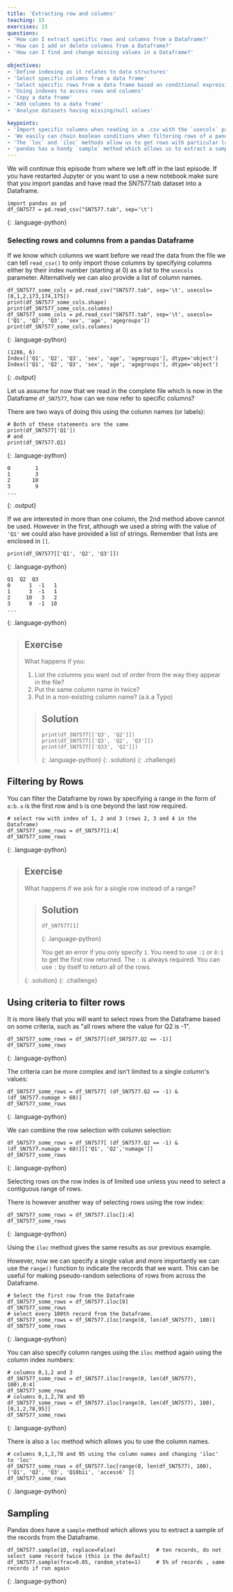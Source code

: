 ```yaml
---
title: 'Extracting row and columns'
teaching: 15
exercises: 15
questions:
- 'How can I extract specific rows and columns from a Dataframe?'
- 'How can I add or delete columns from a Dataframe?'
- 'How can I find and change missing values in a Dataframe?'
 
objectives:
- 'Define indexing as it relates to data structures'
- 'Select specific columns from a data frame'
- 'Select specific rows from a data frame based on conditional expressions'
- 'Using indexes to access rows and columns'
- 'Copy a data frame'
- 'Add columns to a data frame'
- 'Analyse datasets having missing/null values'

keypoints:
- 'Import specific columns when reading in a .csv with the `usecols` parameter'
- 'We easily can chain boolean conditions when filtering rows of a pandas dataframe'
- 'The `loc` and `iloc` methods allow us to get rows with particular labels and at particular integer locations respectively'
- 'pandas has a handy `sample` method which allows us to extract a sample of rows from a dataframe'
---
```


We will continue this episode from where we left off in the last episode. If you have restarted Jupyter or you want to use a new notebook make sure that you import pandas and have read the SN7577.tab dataset into a Dataframe.

~~~
import pandas as pd
df_SN7577 = pd.read_csv("SN7577.tab", sep='\t')
~~~
{: .language-python}

### Selecting rows and columns from a pandas Dataframe

If we know which columns we want before we read the data from the file we can tell `read_csv()` to only import those columns by specifying columns either by their index number (starting at 0) as a list to the `usecols` parameter. Alternatively we can also provide a list of column names.  

~~~
df_SN7577_some_cols = pd.read_csv("SN7577.tab", sep='\t', usecols= [0,1,2,173,174,175])
print(df_SN7577_some_cols.shape)
print(df_SN7577_some_cols.columns)
df_SN7577_some_cols = pd.read_csv("SN7577.tab", sep='\t', usecols= ['Q1', 'Q2', 'Q3', 'sex', 'age', 'agegroups'])
print(df_SN7577_some_cols.columns)
~~~
{: .language-python}

~~~
(1286, 6)
Index(['Q1', 'Q2', 'Q3', 'sex', 'age', 'agegroups'], dtype='object')
Index(['Q1', 'Q2', 'Q3', 'sex', 'age', 'agegroups'], dtype='object')
~~~
{: .output}

Let us assume for now that we read in the complete file which is now in the Dataframe `df_SN7577`, how can we now refer to specific columns?

There are two ways of doing this using the column names (or labels):

~~~
# Both of these statements are the same
print(df_SN7577['Q1'])
# and
print(df_SN7577.Q1)
~~~
{: .language-python}

~~~
0        1
1        3
2       10
3        9
...
~~~
{: .output}

If we are interested in more than one column, the 2nd method above cannot be used. However in the first, although we used a string with the value of `'Q1'` we could also have provided a list of strings. Remember that lists are enclosed in `[]`.

~~~
print(df_SN7577[['Q1', 'Q2', 'Q3']])
~~~
{: .language-python}

~~~
Q1  Q2  Q3
0      1  -1   1
1      3  -1   1
2     10   3   2
3      9  -1  10
...
~~~
{: .language-python}
> ## Exercise  
>
> What happens if you:
>
> 1. List the columns you want out of order from the way they appear in the file?
> 2. Put the same column name in twice?
> 3. Put in a non-existing column name? (a.k.a Typo)
>
> > ## Solution
> >
> > ~~~
> > print(df_SN7577[['Q3', 'Q2']])
> > print(df_SN7577[['Q3', 'Q2', 'Q3']])
> > print(df_SN7577[['Q33', 'Q2']])
> > ~~~
> > {: .language-python}
> {: .solution}
{: .challenge}

## Filtering by Rows

You can filter the Dataframe by rows by specifying a range in the form of `a:b`. `a` is the first row and `b` is one beyond the last row required.

~~~
# select row with index of 1, 2 and 3 (rows 2, 3 and 4 in the Dataframe)
df_SN7577_some_rows = df_SN7577[1:4]
df_SN7577_some_rows
~~~
{: .language-python}

> ## Exercise
>
> What happens if we ask for a single row instead of a range?
>
> > ## Solution
> >
> > ~~~
> > df_SN7577[1]
> > ~~~
> > {: .language-python}
> >
> > You get an error if you only specify `1`. You need to use `:1` or `0:1` to get the first row returned. The `:` is always required. You can use `:` by itself to return all of the rows.
> >
> {: .solution}
{: .challenge}


## Using criteria to filter rows

It is more likely that you will want to select rows from the Dataframe based on some criteria, such as "all rows where the value for Q2 is -1".


~~~
df_SN7577_some_rows = df_SN7577[(df_SN7577.Q2 == -1)]
df_SN7577_some_rows
~~~
{: .language-python}

The criteria can be more complex and isn't limited to a single column's values:

~~~
df_SN7577_some_rows = df_SN7577[ (df_SN7577.Q2 == -1) & (df_SN7577.numage > 60)]
df_SN7577_some_rows
~~~
{: .language-python}

We can combine the row selection with column selection:

~~~
df_SN7577_some_rows = df_SN7577[ (df_SN7577.Q2 == -1) & (df_SN7577.numage > 60)][['Q1', 'Q2','numage']]
df_SN7577_some_rows
~~~
{: .language-python}

Selecting rows on the row index is of limited use unless you need to select a contiguous range of rows.

There is however another way of selecting rows using the row index:

~~~
df_SN7577_some_rows = df_SN7577.iloc[1:4]
df_SN7577_some_rows
~~~
{: .language-python}

Using the `iloc` method gives the same results as our previous example.

However, now we can specify a single value and more importantly we can use the `range()` function to indicate the records that we want. This can be useful for making pseudo-random selections of rows from across the Dataframe.

~~~
# Select the first row from the Dataframe
df_SN7577_some_rows = df_SN7577.iloc[0]
df_SN7577_some_rows
# select every 100th record from the Dataframe.
df_SN7577_some_rows = df_SN7577.iloc[range(0, len(df_SN7577), 100)]
df_SN7577_some_rows
~~~
{: .language-python}

You can also specify column ranges using the `iloc` method again using the column index numbers:

~~~
# columns 0,1,2 and 3
df_SN7577_some_rows = df_SN7577.iloc[range(0, len(df_SN7577), 100),0:4]
df_SN7577_some_rows
# columns 0,1,2,78 and 95
df_SN7577_some_rows = df_SN7577.iloc[range(0, len(df_SN7577), 100),[0,1,2,78,95]]
df_SN7577_some_rows
~~~
{: .language-python}

There is also a `loc` method which allows you to use the column names.

~~~
# columns 0,1,2,78 and 95 using the column names and changing 'iloc' to 'loc'
df_SN7577_some_rows = df_SN7577.loc[range(0, len(df_SN7577), 100),['Q1', 'Q2', 'Q3', 'Q18bii', 'access6' ]]
df_SN7577_some_rows
~~~
{: .language-python}

## Sampling

Pandas does have a `sample` method which allows you to extract a sample of the records from the Dataframe.

~~~
df_SN7577.sample(10, replace=False)             # ten records, do not select same record twice (this is the default)
df_SN7577.sample(frac=0.05, random_state=1)     # 5% of records , same records if run again
~~~
{: .language-python}
